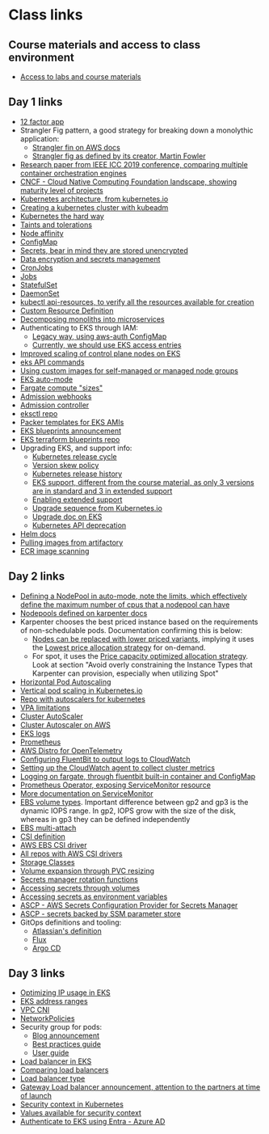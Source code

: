 # Class links

## Course materials and access to class environment
- [Access to labs and course materials](https://us-east-1.student.classrooms.aws.training/class/sVeKxbAoerxEMVvtxYkXRG)

## Day 1 links
- [12 factor app](https://12factor.net/)
- Strangler Fig pattern, a good strategy for breaking down a monolythic application:
  - [Strangler fin on AWS docs](https://docs.aws.amazon.com/prescriptive-guidance/latest/cloud-design-patterns/strangler-fig.html)
  - [Strangler fig as defined by its creator, Martin Fowler](https://martinfowler.com/bliki/StranglerFigApplication.html)
- [Research paper from IEEE ICC 2019 conference, comparing multiple container orchestration engines](https://isamaljawarneh.github.io/pubs/ICC19.pdf)
- [CNCF - Cloud Native Computing Foundation landscape, showing maturity level of projects](https://landscape.cncf.io/)
- [Kubernetes architecture, from kubernetes.io](https://kubernetes.io/docs/concepts/architecture/)
- [Creating a kubernetes cluster with kubeadm](https://kubernetes.io/docs/setup/production-environment/tools/kubeadm/)
- [Kubernetes the hard way](https://github.com/kelseyhightower/kubernetes-the-hard-way)
- [Taints and tolerations](https://kubernetes.io/docs/concepts/scheduling-eviction/taint-and-toleration/)
- [Node affinity](https://kubernetes.io/docs/tasks/configure-pod-container/assign-pods-nodes-using-node-affinity/)
- [ConfigMap](https://kubernetes.io/docs/concepts/configuration/configmap/)
- [Secrets, bear in mind they are stored unencrypted](https://kubernetes.io/docs/concepts/configuration/secret/#opaque-secrets)
- [Data encryption and secrets management](https://docs.aws.amazon.com/eks/latest/best-practices/data-encryption-and-secrets-management.html)
- [CronJobs](https://kubernetes.io/docs/concepts/workloads/controllers/cron-jobs/)
- [Jobs](https://kubernetes.io/docs/concepts/workloads/controllers/job/)
- [StatefulSet](https://kubernetes.io/docs/concepts/workloads/controllers/statefulset/)
- [DaemonSet](https://kubernetes.io/docs/concepts/workloads/controllers/daemonset/)
- [kubectl api-resources, to verify all the resources available for creation](https://kubernetes.io/docs/reference/kubectl/generated/kubectl_api-resources/)
- [Custom Resource Definition](https://kubernetes.io/docs/concepts/extend-kubernetes/api-extension/custom-resources/)
- [Decomposing monoliths into microservices](https://docs.aws.amazon.com/prescriptive-guidance/latest/modernization-decomposing-monoliths/welcome.html)
- Authenticating to EKS through IAM:
  - [Legacy way, using aws-auth ConfigMap](https://docs.aws.amazon.com/eks/latest/userguide/auth-configmap.html)
  - [Currently, we should use EKS access entries](https://docs.aws.amazon.com/eks/latest/userguide/access-entries.html)
- [Improved scaling of control plane nodes on EKS](https://aws.amazon.com/blogs/containers/amazon-eks-control-plane-auto-scaling-enhancements-improve-speed-by-4x/)
- [eks API commands](https://docs.aws.amazon.com/cli/latest/reference/eks/)
- [Using custom images for self-managed or managed node groups](https://docs.aws.amazon.com/eks/latest/userguide/eks-optimized-amis.html)
- [EKS auto-mode](https://aws.amazon.com/blogs/aws/streamline-kubernetes-cluster-management-with-new-amazon-eks-auto-mode/?trk=d57158fd-77e3-423f-9e1e-005fd2a64d89&sc_channel=el)
- [Fargate compute "sizes"](https://docs.aws.amazon.com/eks/latest/userguide/fargate-pod-configuration.html)
- [Admission webhooks](https://kubernetes.io/docs/reference/access-authn-authz/extensible-admission-controllers/)
- [Admission controller](https://kubernetes.io/docs/reference/access-authn-authz/admission-controllers/)
- [eksctl repo](https://github.com/eksctl-io/eksctl)
- [Packer templates for EKS AMIs](https://github.com/awslabs/amazon-eks-ami)
- [EKS blueprints announcement](https://aws.amazon.com/blogs/containers/bootstrapping-clusters-with-eks-blueprints/)
- [EKS terraform blueprints repo](https://github.com/aws-ia/terraform-aws-eks-blueprints)
- Upgrading EKS, and support info:
  - [Kubernetes release cycle](https://kubernetes.io/releases/release/#the-release-cycle)
  - [Version skew policy](kubernetes.io/releases/version-skew-policy/)
  - [Kubernetes release history](https://kubernetes.io/releases/)
  - [EKS support, different from the course material, as only 3 versions are in standard and 3 in extended support](https://docs.aws.amazon.com/eks/latest/userguide/kubernetes-versions.html)
  - [Enabling extended support](https://docs.aws.amazon.com/eks/latest/userguide/enable-extended-support.html)
  - [Upgrade sequence from Kubernetes.io](https://kubernetes.io/docs/tasks/administer-cluster/cluster-upgrade/)
  - [Upgrade doc on EKS](https://docs.aws.amazon.com/eks/latest/userguide/update-cluster.html)
  - [Kubernetes API deprecation](https://kubernetes.io/docs/reference/using-api/deprecation-guide/)
- [Helm docs](https://helm.sh/docs/chart_template_guide/getting_started/)
- [Pulling images from artifactory](https://aws.amazon.com/blogs/containers/use-private-certificates-to-enable-a-container-repository-in-amazon-eks/)
- [ECR image scanning](https://docs.aws.amazon.com/AmazonECR/latest/userguide/image-scanning.html)
## Day 2 links
- [Defining a NodePool in auto-mode, note the limits, which effectively define the maximum number of cpus that a nodepool can have](https://docs.aws.amazon.com/eks/latest/userguide/create-node-pool.html)
- [Nodepools defined on karpenter docs](https://karpenter.sh/docs/concepts/nodepools/#speclimits)
- Karpenter chooses the best priced instance based on the requirements of non-schedulable pods. Documentation confirming this is below:
  - [Nodes can be replaced with lower priced variants](https://karpenter.sh/docs/concepts/disruption/), implying it uses the [Lowest price allocation strategy](https://docs.aws.amazon.com/AWSEC2/latest/UserGuide/ec2-fleet-allocation-strategy.html#ec2-fleet-allocation-strategies-for-on-demand-instances) for on-demand.
  - For spot, it uses the [Price capacity optimized allocation strategy](https://docs.aws.amazon.com/eks/latest/best-practices/karpenter.html). Look at section "Avoid overly constraining the Instance Types that Karpenter can provision, especially when utilizing Spot"
- [Horizontal Pod Autoscaling](https://kubernetes.io/docs/tasks/run-application/horizontal-pod-autoscale/)
- [Vertical pod scaling in Kubernetes.io](https://kubernetes.io/docs/tasks/configure-pod-container/resize-container-resources/)
- [Repo with autoscalers for kubernetes](https://github.com/kubernetes/autoscaler/)
- [VPA limitations](https://github.com/kubernetes/autoscaler/blob/master/vertical-pod-autoscaler/docs/known-limitations.md)
- [Cluster AutoScaler](https://github.com/kubernetes/autoscaler/tree/master/cluster-autoscaler)
- [Cluster Autoscaler on AWS](https://github.com/kubernetes/autoscaler/blob/master/cluster-autoscaler/cloudprovider/aws/README.md)
- [EKS logs](https://docs.aws.amazon.com/eks/latest/userguide/control-plane-logs.html)
- [Prometheus](https://prometheus.io/)
- [AWS Distro for OpenTelemetry](https://aws-otel.github.io/docs/introduction)
- [Configuring FluentBit to output logs to CloudWatch](https://docs.fluentbit.io/manual/data-pipeline/outputs/cloudwatch)
- [Setting up the CloudWatch agent to collect cluster metrics](https://docs.aws.amazon.com/AmazonCloudWatch/latest/monitoring/Container-Insights-setup-metrics.html)
- [Logging on fargate, through fluentbit built-in container and ConfigMap](https://docs.aws.amazon.com/eks/latest/userguide/fargate-logging.html)
- [Prometheus Operator, exposing ServiceMonitor resource](https://github.com/prometheus-operator/prometheus-operator)
- [More documentation on ServiceMonitor](https://observability.thomasriley.co.uk/prometheus/configuring-prometheus/using-service-monitors/)
- [EBS volume types](https://docs.aws.amazon.com/ebs/latest/userguide/ebs-volume-types.html). Important difference between gp2 and gp3 is the dynamic IOPS range. In gp2, IOPS grow with the size of the disk, whereas in gp3 they can be defined independently
- [EBS multi-attach](https://docs.aws.amazon.com/ebs/latest/userguide/ebs-volumes-multi.html)
- [CSI definition](https://kubernetes.io/blog/2019/01/15/container-storage-interface-ga/)
- [AWS EBS CSI driver](https://github.com/kubernetes-sigs/aws-ebs-csi-driver?tab=readme-ov-file)
- [All repos with AWS CSI drivers](https://github.com/orgs/kubernetes-sigs/repositories?q=aws*csi)
- [Storage Classes](https://kubernetes.io/docs/concepts/storage/storage-classes/)
- [Volume expansion through PVC resizing](https://kubernetes.io/blog/2022/05/05/volume-expansion-ga/)
- [Secrets manager rotation functions](https://docs.aws.amazon.com/secretsmanager/latest/userguide/reference_available-rotation-templates.html#sar-template-sqlserver-singleuser)
- [Accessing secrets through volumes](https://kubernetes.io/docs/tasks/inject-data-application/distribute-credentials-secure/#create-a-pod-that-has-access-to-the-secret-data-through-a-volume)
- [Accessing secrets as environment variables](https://kubernetes.io/docs/tasks/inject-data-application/distribute-credentials-secure/#define-container-environment-variables-using-secret-data)
- [ASCP - AWS Secrets Configuration Provider for Secrets Manager](https://docs.aws.amazon.com/secretsmanager/latest/userguide/ascp-eks-installation.html)
- [ASCP - secrets backed by SSM parameter store](https://docs.aws.amazon.com/systems-manager/latest/userguide/ascp-examples.html)
- GitOps definitions and tooling:
  - [Atlassian's definition](https://www.atlassian.com/git/tutorials/gitops)
  - [Flux](https://fluxcd.io/)
  - [Argo CD](https://argo-cd.readthedocs.io/en/stable/)
## Day 3 links
- [Optimizing IP usage in EKS](https://docs.aws.amazon.com/eks/latest/best-practices/ip-opt.html)
- [EKS address ranges](https://docs.aws.amazon.com/eks/latest/userguide/network-reqs.html#network-requirements-ip-table?icmpid=docs_eks_help_panel_hp_cluster_configure_k8s_iprange)
- [VPC CNI](https://docs.aws.amazon.com/eks/latest/best-practices/vpc-cni.html)
- [NetworkPolicies](https://kubernetes.io/docs/concepts/services-networking/network-policies/)
- Security group for pods:
  - [Blog announcement](https://aws.amazon.com/blogs/containers/introducing-security-groups-for-pods/)
  - [Best practices guide](https://docs.aws.amazon.com/eks/latest/best-practices/sgpp.html)
  - [User guide](https://docs.aws.amazon.com/eks/latest/userguide/sg-pods-example-deployment.html)
- [Load balancer in EKS](https://docs.aws.amazon.com/eks/latest/best-practices/load-balancing.html)
- [Comparing load balancers](https://aws.amazon.com/elasticloadbalancing/features/#Product_comparisons)
- [Load balancer type](https://kubernetes-sigs.github.io/aws-load-balancer-controller/latest/guide/service/annotations/#lb-type)
- [Gateway Load balancer announcement, attention to the partners at time of launch](https://aws.amazon.com/blogs/aws/introducing-aws-gateway-load-balancer-easy-deployment-scalability-and-high-availability-for-partner-appliances/)
- [Security context in Kubernetes](https://kubernetes.io/docs/tasks/configure-pod-container/security-context/)
- [Values available for security context](https://kubernetes.io/docs/reference/generated/kubernetes-api/v1.34/#securitycontext-v1-core)
- [Authenticate to EKS using Entra - Azure AD](https://aws.amazon.com/blogs/containers/using-azure-active-directory-to-authenticate-to-amazon-eks/)

